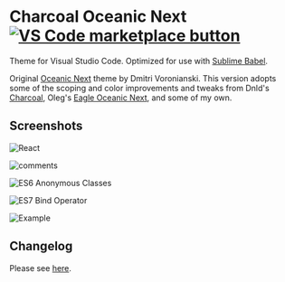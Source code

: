 # Charcoal Oceanic Next [![VS Code marketplace button](http://vsmarketplacebadge.apphb.com/installs/gnhuy91.theme-oceanicnext-sublime.svg)](https://marketplace.visualstudio.com/items?itemName=gnhuy91.theme-oceanicnext-sublime)
Theme for Visual Studio Code. Optimized for use with [Sublime Babel](https://marketplace.visualstudio.com/items?itemName=joshpeng.sublime-babel-vscode).

Original [Oceanic Next](https://github.com/voronianski/oceanic-next-color-scheme) theme by Dmitri Voronianski. This version adopts some of the scoping and color improvements and tweaks from Dnld's [Charcoal](https://packagecontrol.io/packages/Charcoal), Oleg's [Eagle Oceanic Next](https://marketplace.visualstudio.com/items?itemName=graf009.Eagle-Oceanic-Next), and some of my own.

## Screenshots
![React](https://raw.githubusercontent.com/joshpeng/Charcoal-Oceanic-Next/master/images/react.png)

![comments](https://raw.githubusercontent.com/joshpeng/Charcoal-Oceanic-Next/master/images/comments.png)

![ES6 Anonymous Classes](https://raw.githubusercontent.com/joshpeng/Charcoal-Oceanic-Next/master/images/es6_anonymous_class.png)

![ES7 Bind Operator](https://raw.githubusercontent.com/joshpeng/Charcoal-Oceanic-Next/master/images/es7_bind_operator.png)

![Example](https://raw.githubusercontent.com/joshpeng/Charcoal-Oceanic-Next/master/images/example.png)

## Changelog
Please see [here](https://github.com/joshpeng/Charcoal-Oceanic-Next/blob/master/CHANGELOG.md).
